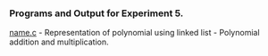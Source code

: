 ### Programs and Output for Experiment 5.

[name.c](https://github.com/akkupy/DS_S3/blob/main/Exp_5/name.c) - Representation of polynomial using linked list - Polynomial addition and multiplication.
```

```  